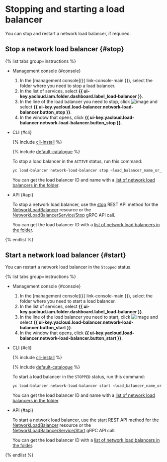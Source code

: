# Stopping and starting a load balancer

You can stop and restart a network load balancer, if required.

## Stop a network load balancer {#stop}

{% list tabs group=instructions %}

- Management console {#console}

  1. In the [management console]({{ link-console-main }}), select the folder where you need to stop a load balancer.
  1. In the list of services, select **{{ ui-key.yacloud.iam.folder.dashboard.label_load-balancer }}**.
  1. In the line of the load balancer you need to stop, click ![image](../../_assets/console-icons/ellipsis.svg) and select **{{ ui-key.yacloud.load-balancer.network-load-balancer.button_stop }}**.
  1. In the window that opens, click **{{ ui-key.yacloud.load-balancer.network-load-balancer.button_stop }}**.

- CLI {#cli}

  {% include [cli-install](../../_includes/cli-install.md) %}

  {% include [default-catalogue](../../_includes/default-catalogue.md) %}

  To stop a load balancer in the `ACTIVE` status, run this command:

  ```bash
  yc load-balancer network-load-balancer stop <load_balancer_name_or_ID>
  ```

  You can get the load balancer ID and name with a [list of network load balancers in the folder](load-balancer-list.md#list).

- API {#api}

  To stop a network load balancer, use the [stop](../api-ref/NetworkLoadBalancer/stop.md) REST API method for the [NetworkLoadBalancer](../api-ref/NetworkLoadBalancer/index.md) resource or the [NetworkLoadBalancerService/Stop](../api-ref/grpc/NetworkLoadBalancer/stop.md) gRPC API call.

  You can get the load balancer ID with a [list of network load balancers in the folder](load-balancer-list.md#list).

{% endlist %}

## Start a network load balancer {#start}

You can restart a network load balancer in the `Stopped` status.

{% list tabs group=instructions %}

- Management console {#console}

  1. In the [management console]({{ link-console-main }}), select the folder where you need to start a load balancer.
  1. In the list of services, select **{{ ui-key.yacloud.iam.folder.dashboard.label_load-balancer }}**.
  1. In the line of the load balancer you need to start, click ![image](../../_assets/console-icons/ellipsis.svg) and select **{{ ui-key.yacloud.load-balancer.network-load-balancer.button_start }}**.
  1. In the window that opens, click **{{ ui-key.yacloud.load-balancer.network-load-balancer.button_start }}**.

- CLI {#cli}

  {% include [cli-install](../../_includes/cli-install.md) %}

  {% include [default-catalogue](../../_includes/default-catalogue.md) %}

  To start a load balancer in the `STOPPED` status, run this command:

  ```bash
  yc load-balancer network-load-balancer start <load_balancer_name_or_ID>
  ```

  You can get the load balancer ID and name with a [list of network load balancers in the folder](load-balancer-list.md#list).

- API {#api}

  To start a network load balancer, use the [start](../api-ref/NetworkLoadBalancer/start.md) REST API method for the [NetworkLoadBalancer](../api-ref/NetworkLoadBalancer/index.md) resource or the [NetworkLoadBalancerService/Start](../api-ref/grpc/NetworkLoadBalancer/start.md) gRPC API call.

  You can get the load balancer ID with a [list of network load balancers in the folder](load-balancer-list.md#list).

{% endlist %}

